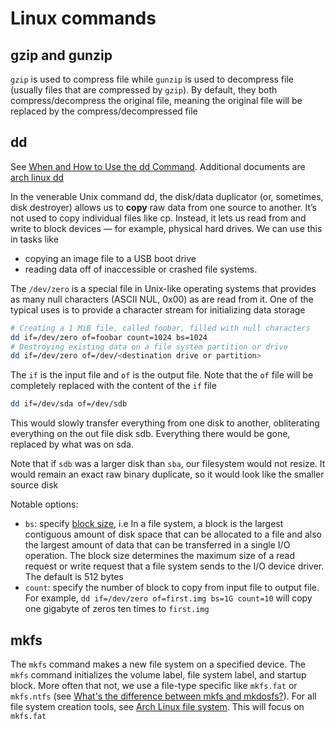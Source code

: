 # Linux commands

## gzip and gunzip

`gzip` is used to compress file while `gunzip` is used to decompress file (usually files that are compressed by `gzip`). By default, they both compress/decompress the original file, meaning the original file will be replaced by the compress/decompressed file

## dd

See [When and How to Use the dd Command](https://www.baeldung.com/linux/dd-command). Additional documents are [arch linux dd](https://wiki.archlinux.org/title/Dd)

In the venerable Unix command dd, the disk/data duplicator (or, sometimes, disk destroyer) allows us to **copy** raw data from one source to another. It’s not used to copy individual files like cp. Instead, it lets us read from and write to block devices — for example, physical hard drives. We can use this in tasks like

- copying an image file to a USB boot drive
- reading data off of inaccessible or crashed file systems.

The `/dev/zero` is a special file in Unix-like operating systems that provides as many null characters (ASCII NUL, 0x00) as are read from it. One of the typical uses is to provide a character stream for initializing data storage

```bash
# Creating a 1 MiB file, called foobar, filled with null characters
dd if=/dev/zero of=foobar count=1024 bs=1024
# Destroying existing data on a file system partition or drive
dd if=/dev/zero of=/dev/<destination drive or partition>
```

The `if` is the input file and `of` is the output file. Note that the `of` file will be completely replaced with the content of the `if` file

```bash
dd if=/dev/sda of=/dev/sdb
```

This would slowly transfer everything from one disk to another, obliterating everything on the out file disk sdb. Everything there would be gone, replaced by what was on sda.

Note that if `sdb` was a larger disk than `sba`, our filesystem would not resize. It would remain an exact raw binary duplicate, so it would look like the smaller source disk

Notable options:

- `bs`: specify [block size](https://www.ibm.com/docs/en/storage-scale/5.1.8?topic=considerations-block-size), i.e In a file system, a block is the largest contiguous amount of disk space that can be allocated to a file and also the largest amount of data that can be transferred in a single I/O operation. The block size determines the maximum size of a read request or write request that a file system sends to the I/O device driver. The default is 512 bytes
- `count`: specify the number of block to copy from input file to output file. For example, `dd if=/dev/zero of=first.img bs=1G count=10` will copy one gigabyte of zeros ten times to `first.img`

## mkfs

The `mkfs` command makes a new file system on a specified device. The `mkfs` command initializes the volume label, file system label, and startup block. More often that not, we use a file-type specific like `mkfs.fat` or `mkfs.ntfs` (see [What's the difference between mkfs and mkdosfs?](https://askubuntu.com/questions/87024/whats-the-difference-between-mkfs-and-mkdosfs)). For all file system creation tools, see [Arch Linux file system](https://wiki.archlinux.org/title/File_systems). This will focus on `mkfs.fat`


